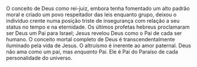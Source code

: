 ﻿O conceito de Deus como rei-juiz, embora tenha fomentado um alto padrão moral e criado um povo respeitador das leis enquanto grupo, deixou o indivíduo crente numa posição triste de insegurança com relação a seu status no tempo e na eternidade. Os últimos profetas hebreus proclamaram ser Deus um Pai para Israel; Jesus revelou Deus como o Pai de cada ser humano. O conceito mortal completo de Deus é transcendentalmente iluminado pela vida de Jesus. O altruísmo é inerente ao amor paternal. Deus não ama como um pai, mas <I>enquanto</I> Pai. Ele é Pai do Paraíso de cada personalidade do universo.